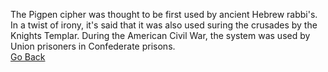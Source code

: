 The Pigpen cipher was thought to be first used by ancient Hebrew rabbi's. In a twist of irony, it's said that it was also used suring the crusades by the Knights Templar. During the American Civil War, the system was used by Union prisoners in Confederate prisons.  
[Go Back](README.md)
